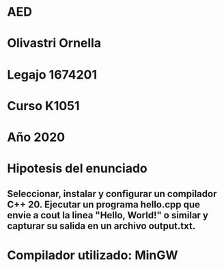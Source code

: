 # AED

# Olivastri Ornella
# Legajo 1674201
# Curso K1051 
# Año 2020
# Hipotesis del enunciado
## Seleccionar, instalar y configurar un compilador C++ 20. Ejecutar un programa hello.cpp que envie a cout la linea "Hello, World!" o similar y capturar su salida en un archivo output.txt.
# Compilador utilizado: MinGW
